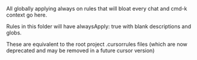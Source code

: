 All globally applying always on rules that will bloat every chat and cmd-k context go here.

Rules in this folder will have alwaysApply: true with blank descriptions and globs.

These are equivalent to the root project .cursorrules files (which are now deprecated and may be removed in a future cursor version)
